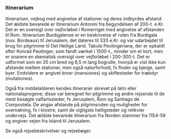 ### Itinerarium


Itinerarium, vejbog med angivelse af stationer og deres indbyrdes afstand. Det ældste bevarede er Itinerarium Antonini fra begyndelsen af 200-t. e.Kr. Det er en oversigt over vejforløbet i Romerriget med angivelse af afstanden til Rom. Itinerarium Burdigalense er en beskrivelse af ruten fra Burdigala (nuv. Bordeaux) til Jerusalem; det dateres til 333 e.Kr. og var udarbejdet til brug for pilgrimme til Det Hellige Land. Tabula Peutingeriana, der er opkaldt efter Konrad Peutinger, som fandt værket i 1500-t., minder om et kort, men er snarere en skematisk oversigt over vejforløbet i 200-300-t. Det er udformet som en 35 cm bred og 6,5 m lang bogrulle, hvorpå er vist ikke kun afstande mellem stationer, men også naturforhold, fx floder og bjerge, samt byer. Endvidere er angivet kroer (mansiones) og skiftesteder for trækdyr (mutationes).

Også fra middelalderen kendes itinerarier skrevet på latin eller nationalsprogene; disse var beregnet for pilgrimme og andre rejsende til de mest besøgte valfartssteder, fx Jerusalem, Rom og Santiago de Compostela. De angav afstande på pilgrimsruten og muligheder for overnatning, fx i klostre, samt de vigtigste helligsteder og relikvier undervejs. Det ældste bevarede itinerarium fra Norden stammer fra 1154-59 og angiver vejen fra Island til Jerusalem.

Se også rejsebeskrivelser og rejsebøger.